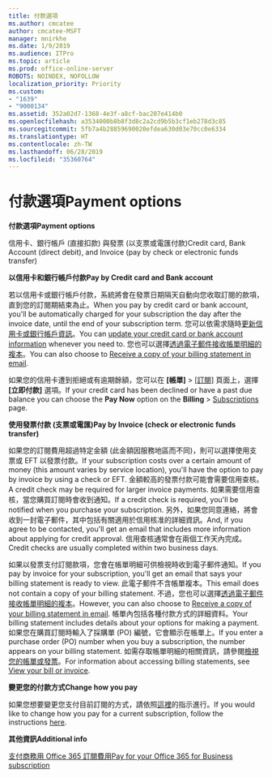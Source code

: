 ```yaml
---
title: 付款選項
ms.author: cmcatee
author: cmcatee-MSFT
manager: mnirkhe
ms.date: 1/9/2019
ms.audience: ITPro
ms.topic: article
ms.prod: office-online-server
ROBOTS: NOINDEX, NOFOLLOW
localization_priority: Priority
ms.custom:
- "1639"
- "9000134"
ms.assetid: 352a02d7-1368-4e3f-a8cf-bac207e414b0
ms.openlocfilehash: a3534000b8b8f3d8c2a2cd9b5b3cf1eb278d3c85
ms.sourcegitcommit: 5fb7a4b28859690020efdea630d03e70cc0e6334
ms.translationtype: HT
ms.contentlocale: zh-TW
ms.lasthandoff: 06/28/2019
ms.locfileid: "35360764"
---
```

# <a name="payment-options"></a><span data-ttu-id="c3368-102">付款選項</span><span class="sxs-lookup"><span data-stu-id="c3368-102">Payment options</span></span>

 <span data-ttu-id="c3368-103">**付款選項**</span><span class="sxs-lookup"><span data-stu-id="c3368-103">**Payment options**</span></span>
  
<span data-ttu-id="c3368-104">信用卡、銀行帳戶 (直接扣款) 與發票 (以支票或電匯付款)</span><span class="sxs-lookup"><span data-stu-id="c3368-104">Credit card, Bank Account (direct debit), and Invoice (pay by check or electronic funds transfer)</span></span>
  
 <span data-ttu-id="c3368-105">**以信用卡和銀行帳戶付款**</span><span class="sxs-lookup"><span data-stu-id="c3368-105">**Pay by Credit card and Bank account**</span></span>
  
<span data-ttu-id="c3368-106">若以信用卡或銀行帳戶付款，系統將會在發票日期隔天自動向您收取訂閱的款項，直到您的訂閱期結束為止。</span><span class="sxs-lookup"><span data-stu-id="c3368-106">When you pay by credit card or bank account, you'll be automatically charged for your subscription the day after the invoice date, until the end of your subscription term.</span></span> <span data-ttu-id="c3368-107">您可以依需求隨時[更新信用卡或銀行帳戶資訊](https://docs.microsoft.com/office365/admin/subscriptions-and-billing/add-update-or-remove-credit-card-or-bank-account?view=o365-worldwide)。</span><span class="sxs-lookup"><span data-stu-id="c3368-107">You can [update your credit card or bank account information](https://docs.microsoft.com/office365/admin/subscriptions-and-billing/add-update-or-remove-credit-card-or-bank-account?view=o365-worldwide) whenever you need to.</span></span> <span data-ttu-id="c3368-108">您也可以選擇[透過電子郵件接收帳單明細的複本](https://docs.microsoft.com/office365/admin/subscriptions-and-billing/pay-for-your-subscription?view=o365-worldwide#receive-a-copy-of-your-billing-statement-in-email)。</span><span class="sxs-lookup"><span data-stu-id="c3368-108">You can also choose to [Receive a copy of your billing statement in email](https://docs.microsoft.com/office365/admin/subscriptions-and-billing/pay-for-your-subscription?view=o365-worldwide#receive-a-copy-of-your-billing-statement-in-email).</span></span>
  
<span data-ttu-id="c3368-109">如果您的信用卡遭到拒絕或有逾期餘額，您可以在 **[帳單]** \> [[訂閱]](https://portal.office.com/adminportal/home#/subscriptions) 頁面上，選擇 **[立即付款]** 選項。</span><span class="sxs-lookup"><span data-stu-id="c3368-109">If your credit card has been declined or have a past due balance you can choose the **Pay Now** option on the **Billing** \> [Subscriptions](https://portal.office.com/adminportal/home#/subscriptions) page.</span></span>
  
 <span data-ttu-id="c3368-110">**使用發票付款 (支票或電匯)**</span><span class="sxs-lookup"><span data-stu-id="c3368-110">**Pay by Invoice (check or electronic funds transfer)**</span></span>
  
<span data-ttu-id="c3368-111">如果您的訂閱費用超過特定金額 (此金額因服務地區而不同)，則可以選擇使用支票或 EFT 以發票付款。</span><span class="sxs-lookup"><span data-stu-id="c3368-111">If your subscription costs over a certain amount of money (this amount varies by service location), you'll have the option to pay by invoice by using a check or EFT.</span></span> <span data-ttu-id="c3368-112">金額較高的發票付款可能會需要信用查核。</span><span class="sxs-lookup"><span data-stu-id="c3368-112">A credit check may be required for larger invoice payments.</span></span> <span data-ttu-id="c3368-113">如果需要信用查核，當您購買訂閱時會收到通知。</span><span class="sxs-lookup"><span data-stu-id="c3368-113">If a credit check is required, you'll be notified when you purchase your subscription.</span></span> <span data-ttu-id="c3368-114">另外，如果您同意連絡，將會收到一封電子郵件，其中包括有關適用於信用核准的詳細資訊。</span><span class="sxs-lookup"><span data-stu-id="c3368-114">And, if you agree to be contacted, you'll get an email that includes more information about applying for credit approval.</span></span> <span data-ttu-id="c3368-115">信用查核通常會在兩個工作天內完成。</span><span class="sxs-lookup"><span data-stu-id="c3368-115">Credit checks are usually completed within two business days.</span></span>
  
<span data-ttu-id="c3368-116">如果以發票支付訂閱款項，您會在帳單明細可供檢視時收到電子郵件通知。</span><span class="sxs-lookup"><span data-stu-id="c3368-116">If you pay by invoice for your subscription, you'll get an email that says your billing statement is ready to view.</span></span> <span data-ttu-id="c3368-117">此電子郵件不含帳單複本。</span><span class="sxs-lookup"><span data-stu-id="c3368-117">This email does not contain a copy of your billing statement.</span></span> <span data-ttu-id="c3368-118">不過，您也可以選擇[透過電子郵件接收帳單明細的複本](https://docs.microsoft.com/office365/admin/subscriptions-and-billing/pay-for-your-subscription?view=o365-worldwide#receive-a-copy-of-your-billing-statement-in-email)。</span><span class="sxs-lookup"><span data-stu-id="c3368-118">However, you can also choose to [Receive a copy of your billing statement in email](https://docs.microsoft.com/office365/admin/subscriptions-and-billing/pay-for-your-subscription?view=o365-worldwide#receive-a-copy-of-your-billing-statement-in-email).</span></span> <span data-ttu-id="c3368-119">帳單內包括各種付款方式的詳細資料。</span><span class="sxs-lookup"><span data-stu-id="c3368-119">Your billing statement includes details about your options for making a payment.</span></span> <span data-ttu-id="c3368-120">如果您在購買訂閱時輸入了採購單 (PO) 編號，它會顯示在帳單上。</span><span class="sxs-lookup"><span data-stu-id="c3368-120">If you enter a purchase order (PO) number when you buy a subscription, the number appears on your billing statement.</span></span> <span data-ttu-id="c3368-121">如需存取帳單明細的相關資訊，請參閱[檢視您的帳單或發票](https://docs.microsoft.com/office365/admin/subscriptions-and-billing/view-your-bill-or-invoice?view=o365-worldwide)。</span><span class="sxs-lookup"><span data-stu-id="c3368-121">For information about accessing billing statements, see [View your bill or invoice](https://docs.microsoft.com/office365/admin/subscriptions-and-billing/view-your-bill-or-invoice?view=o365-worldwide).</span></span>
  
 <span data-ttu-id="c3368-122">**變更您的付款方式**</span><span class="sxs-lookup"><span data-stu-id="c3368-122">**Change how you pay**</span></span>
  
<span data-ttu-id="c3368-123">如果您想要變更您支付目前訂閱的方式，請依照[這裡](https://docs.microsoft.com/office365/admin/subscriptions-and-billing/change-payment-method?view=o365-worldwide)的指示進行。</span><span class="sxs-lookup"><span data-stu-id="c3368-123">If you would like to change how you pay for a current subscription, follow the instructions [here](https://docs.microsoft.com/office365/admin/subscriptions-and-billing/change-payment-method?view=o365-worldwide).</span></span>
  
 <span data-ttu-id="c3368-124">**其他資訊**</span><span class="sxs-lookup"><span data-stu-id="c3368-124">**Additional info**</span></span>
  
[<span data-ttu-id="c3368-125">支付商務用 Office 365 訂閱費用</span><span class="sxs-lookup"><span data-stu-id="c3368-125">Pay for your Office 365 for Business subscription</span></span>](https://docs.microsoft.com/office365/admin/subscriptions-and-billing/pay-for-your-subscription?view=o365-worldwide)
  